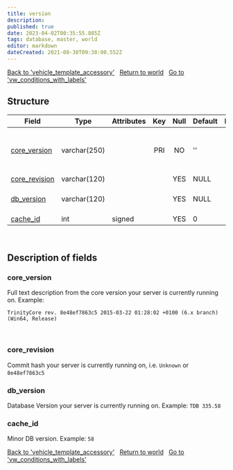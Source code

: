 ```yaml
---
title: version
description: 
published: true
date: 2023-04-02T00:35:55.885Z
tags: database, master, world
editor: markdown
dateCreated: 2021-08-30T09:38:00.552Z
---
```


<a href="https://trinitycore.info/en/database/master/world/vehicle_template_accessory" class="mt-5 v-btn v-btn--depressed v-btn--flat v-btn--outlined theme--light v-size--default darkblue--text text--lighten-3"><span class="v-btn__content"><i aria-hidden="true" class="v-icon notranslate v-icon--left mdi mdi-arrow-left theme--light"></i><span>Back to 'vehicle_template_accessory'</span></span></a>&nbsp;&nbsp;&nbsp;<a href="https://trinitycore.info/en/database/master/world/home" class="mt-5 v-btn v-btn--depressed v-btn--flat v-btn--outlined theme--light v-size--default darkblue--text text--lighten-3"><span class="v-btn__content"><i aria-hidden="true" class="v-icon notranslate v-icon--left mdi mdi-home-outline theme--light"></i><span>Return to world</span></span></a>&nbsp;&nbsp;&nbsp;<a href="https://trinitycore.info/en/database/master/world/vw_conditions_with_labels" class="mt-5 v-btn v-btn--depressed v-btn--flat v-btn--outlined theme--light v-size--default darkblue--text text--lighten-3"><span class="v-btn__content"><span>Go to 'vw_conditions_with_labels'</span><i aria-hidden="true" class="v-icon notranslate v-icon--right mdi mdi-arrow-right theme--light"></i></span></a>

## Structure

| Field | Type | Attributes | Key | Null | Default | Extra | Comment |
| --- | --- | --- | :---: | :---: | --- | --- | --- |
| [core_version](#core_version) | varchar(250) |  | PRI | NO | '' |  | Core revision dumped at startup. |
| [core_revision](#core_revision) | varchar(120) |  |  | YES | NULL |  |  |
| [db_version](#db_version) | varchar(120) |  |  | YES | NULL |  | Version of world DB. |
| [cache_id](#cache_id) | int | signed |  | YES | 0 |  |  |
&nbsp;
## Description of fields

### core_version
Full text description from the core  version your server is currently running on.
Example: 
```
TrinityCore rev. 8e48ef7863c5 2015-03-22 01:28:02 +0100 (6.x branch) (Win64, Release)
```
&nbsp;

### core_revision
Commit hash your server is currently running on, i.e. `Unknown` or `8e48ef7863c5`
&nbsp;

### db_version
Database Version your server is currently running on. Example: `TDB 335.58`
&nbsp;

### cache_id
Minor DB version. Example: `58`
&nbsp;

<a href="https://trinitycore.info/en/database/master/world/vehicle_template_accessory" class="mt-5 v-btn v-btn--depressed v-btn--flat v-btn--outlined theme--light v-size--default darkblue--text text--lighten-3"><span class="v-btn__content"><i aria-hidden="true" class="v-icon notranslate v-icon--left mdi mdi-arrow-left theme--light"></i><span>Back to 'vehicle_template_accessory'</span></span></a>&nbsp;&nbsp;&nbsp;<a href="https://trinitycore.info/en/database/master/world/home" class="mt-5 v-btn v-btn--depressed v-btn--flat v-btn--outlined theme--light v-size--default darkblue--text text--lighten-3"><span class="v-btn__content"><i aria-hidden="true" class="v-icon notranslate v-icon--left mdi mdi-home-outline theme--light"></i><span>Return to world</span></span></a>&nbsp;&nbsp;&nbsp;<a href="https://trinitycore.info/en/database/master/world/vw_conditions_with_labels" class="mt-5 v-btn v-btn--depressed v-btn--flat v-btn--outlined theme--light v-size--default darkblue--text text--lighten-3"><span class="v-btn__content"><span>Go to 'vw_conditions_with_labels'</span><i aria-hidden="true" class="v-icon notranslate v-icon--right mdi mdi-arrow-right theme--light"></i></span></a>
